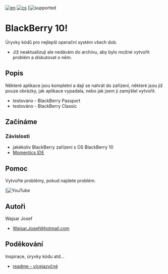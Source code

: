 [![en](https://img.shields.io/badge/lang-en-red.svg)](https://github.com/PepikVaio/BlackBerry10?tab=readme-ov-file)
[![cs](https://img.shields.io/badge/lang-cs-springgreen.svg)](https://github.com/PepikVaio/BlackBerry10/blob/main/.language_cs/README_cs.md)
[![supported](https://www.google.com/search?q=BlackBerry+10&sca_esv=b5763fd449dd55fb&sca_upv=1&sxsrf=ADLYWIIC6gJHAsMzwJik3thGPLtPeBZwiA%3A1717775763335&ei=ky1jZquHFLeL9u8P7piluAw&udm=&ved=0ahUKEwjrnLWx7cmGAxW3hf0HHW5MCccQ4dUDCBE&oq=BlackBerry10&gs_lp=Egxnd3Mtd2l6LXNlcnAiDEJsYWNrQmVycnkxMEgAUABYAHAAeAGQAQCYAQCgAQCqAQC4AQzIAQCYAgCgAgCYAwDiAwUSATEgQJIHAKAHAA&sclient=gws-wiz-serp)



# BlackBerry 10!
Úryvky kódů pro nejlepší operační systém všech dob.
* Již neaktualizuji ale nedávám do archívu, aby bylo možné vytvořit problém a diskutovat o něm.

## Popis
Některé aplikace jsou kompletní a dají se nahrát do zařízení, některé jsou již pouze obrázky, jak aplikace vypadala, nebo jak jsem ji zamýšlel vytvořit.
* testováno - BlackBerry Passport
* testováno - BlackBerry Classic

## Začínáme

### Závislosti
* jakékoliv BlackBerry zařízení s OS BlackBerry 10
* [Momentics IDE](https://www.google.com/search?q=Momentics+IDE+for+BlackBerry+10&sca_esv=4ce04de13f7e18f6&sca_upv=1&sxsrf=ADLYWIJHg7PlnIN7xy2fZ-s32PUfyQTFfA%3A1717774906174&ei=OipjZv-jCvKKi-gPjYjfoAs&udm=&ved=0ahUKEwj_qNiY6smGAxVyxQIHHQ3EF7QQ4dUDCBE&uact=5&oq=Momentics+IDE+for+BlackBerry+10&gs_lp=Egxnd3Mtd2l6LXNlcnAiH01vbWVudGljcyBJREUgZm9yIEJsYWNrQmVycnkgMTAyBRAhGKABMgUQIRigAUi5CFCuBFizBnABeAGQAQCYAWmgAe0BqgEDMi4xuAEDyAEA-AEBmAIEoAL8AcICChAAGLADGNYEGEfCAgYQABgWGB7CAggQABiABBiiBJgDAIgGAZAGCJIHAzMuMaAH5AU&sclient=gws-wiz-serp)


## Pomoc
Vytvořte problémy, pokud najdete problém.

[![YouTube](https://youtube.com/playlist?list=PL_EByhPygE7IYw3xXhwv28YiNGA3qIGTG&si=T8ahHwe0lQupMDmE)


## Autoři
Wajsar Josef
* Wajsar.Josef@hotmail.com

## Poděkování
Inspirace, úryvky kódu atd...
* [readme - vícejazyčné](https://github.com/jonatasemidio/multilanguage-readme-pattern)
